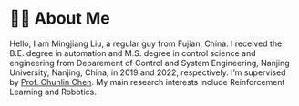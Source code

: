 # 👨‍🎓 About Me
Hello, I am Mingjiang Liu, a regular guy from Fujian, China. I received the B.E. degree in automation and M.S. degree in control science and engineering 
from Deparement of Control and System Engineering, Nanjing University, Nanjing, China, in 2019 and 2022, respectively. I’m supervised by [Prof. Chunlin Chen](https://sme.nju.edu.cn/ccl/list.htm). My main research interests include Reinforcement Learning and Robotics.
